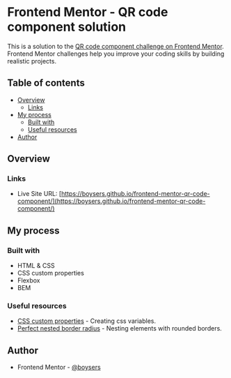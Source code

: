 # Frontend Mentor - QR code component solution

This is a solution to the [QR code component challenge on Frontend Mentor](https://www.frontendmentor.io/challenges/qr-code-component-iux_sIO_H). Frontend Mentor challenges help you improve your coding skills by building realistic projects.

## Table of contents

- [Overview](#overview)
  - [Links](#links)
- [My process](#my-process)
  - [Built with](#built-with)
  - [Useful resources](#useful-resources)
- [Author](#author)

## Overview

### Links

- Live Site URL: [https://boysers.github.io/frontend-mentor-qr-code-component/](https://boysers.github.io/frontend-mentor-qr-code-component/)

## My process

### Built with

- HTML & CSS
- CSS custom properties
- Flexbox
- BEM

### Useful resources

- [CSS custom properties](https://developer.mozilla.org/en-US/docs/Web/CSS/Using_CSS_custom_properties) - Creating css variables.
- [Perfect nested border radius](https://www.30secondsofcode.org/css/s/nested-border-radius/#:~:text=The%20border%20radius%20of%20the,tersely%20R1%20%2B%20D%20%3D%20R2%20.) - Nesting elements with rounded borders.

## Author

- Frontend Mentor - [@boysers](https://www.frontendmentor.io/profile/boysers)

